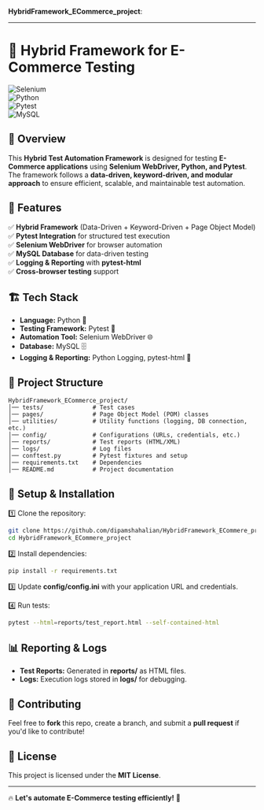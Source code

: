 **HybridFramework_ECommerce_project**:  

---

# 🛒 Hybrid Framework for E-Commerce Testing  

![Selenium](https://img.shields.io/badge/Selenium-Automation-blue?style=for-the-badge&logo=selenium)  
![Python](https://img.shields.io/badge/Python-Testing-green?style=for-the-badge&logo=python)  
![Pytest](https://img.shields.io/badge/Pytest-Test_Framework-orange?style=for-the-badge&logo=pytest)  
![MySQL](https://img.shields.io/badge/MySQL-Data_Driven-red?style=for-the-badge&logo=mysql)  

## 📌 Overview  
This **Hybrid Test Automation Framework** is designed for testing **E-Commerce applications** using **Selenium WebDriver, Python, and Pytest**. The framework follows a **data-driven, keyword-driven, and modular approach** to ensure efficient, scalable, and maintainable test automation.  

## 🚀 Features  
✅ **Hybrid Framework** (Data-Driven + Keyword-Driven + Page Object Model)  
✅ **Pytest Integration** for structured test execution  
✅ **Selenium WebDriver** for browser automation  
✅ **MySQL Database** for data-driven testing  
✅ **Logging & Reporting** with **pytest-html**  
✅ **Cross-browser testing** support  

## 🏗️ Tech Stack  
- **Language:** Python 🐍  
- **Testing Framework:** Pytest 🧪  
- **Automation Tool:** Selenium WebDriver 🌐  
- **Database:** MySQL 🗄️  
- **Logging & Reporting:** Python Logging, pytest-html 📜  

## 📂 Project Structure  
```
HybridFramework_ECommerce_project/
│── tests/              # Test cases
│── pages/              # Page Object Model (POM) classes
│── utilities/          # Utility functions (logging, DB connection, etc.)
│── config/             # Configurations (URLs, credentials, etc.)
│── reports/            # Test reports (HTML/XML)
│── logs/               # Log files
│── conftest.py         # Pytest fixtures and setup
│── requirements.txt    # Dependencies
│── README.md           # Project documentation
```  

## 🔧 Setup & Installation  
1️⃣ Clone the repository:  
```bash
git clone https://github.com/dipamshahalian/HybridFramework_ECommere_project.git
cd HybridFramework_ECommere_project
```  

2️⃣ Install dependencies:  
```bash
pip install -r requirements.txt
```  

3️⃣ Update **config/config.ini** with your application URL and credentials.  

4️⃣ Run tests:  
```bash
pytest --html=reports/test_report.html --self-contained-html
```  

## 📊 Reporting & Logs  
- **Test Reports:** Generated in **reports/** as HTML files.  
- **Logs:** Execution logs stored in **logs/** for debugging.  

## 🤝 Contributing  
Feel free to **fork** this repo, create a branch, and submit a **pull request** if you'd like to contribute!  

## 📜 License  
This project is licensed under the **MIT License**.  

---

🔥 **Let's automate E-Commerce testing efficiently!** 🚀
